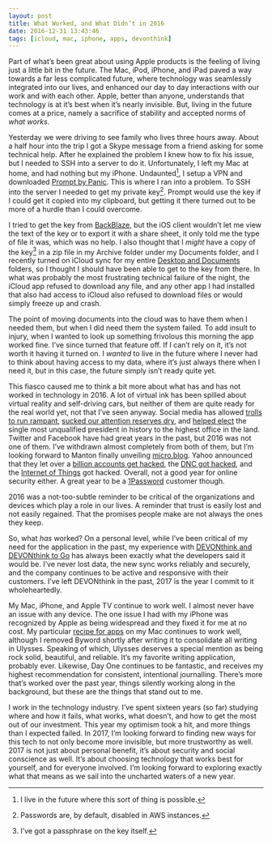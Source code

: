 ```yaml
---
layout: post
title: What Worked, and What Didn’t in 2016
date: 2016-12-31 13:43:46
tags: [icloud, mac, iphone, apps, devonthink]
---
```


Part of what’s been great about using Apple products is the feeling of living just a little bit in the future. The Mac, iPod, iPhone, and iPad paved a way towards a far less complicated future, where technology was seamlessly integrated into our lives, and enhanced our day to day interactions with our work and with each other. Apple, better than anyone, understands that technology is at it’s best when it’s nearly invisible. But, living in the future comes at a price, namely a sacrifice of stability and accepted norms of *what works*. 

Yesterday we were driving to see family who lives three hours away. About a half hour into the trip I got a Skype message from a friend asking for some technical help. After he explained the problem I knew how to fix his issue, but I needed to SSH into a server to do it. Unfortunately, I left my Mac at home, and had nothing but my iPhone. Undaunted[^1], I setup a VPN and downloaded [Prompt by Panic][1]. This is where I ran into a problem. To SSH into the server I needed to get my private key[^2]. Prompt would use the key if I could get it copied into my clipboard, but getting it there turned out to be more of a hurdle than I could overcome. 

I tried to get the key from [BackBlaze][2], but the iOS client wouldn’t let me view the text of the key or to export it with a share sheet, it only told me the type of file it was, which was no help. I also thought that I *might* have a copy of the key[^3] in a zip file in my Archive folder under my Documents folder, and I recently turned on iCloud sync for my entire [Desktop and Documents][3] folders, so I thought I should have been able to get to the key from there. In what was probably the most frustrating technical failure of the night, the iCloud app refused to download any file, and any other app I had installed that also had access to iCloud also refused to download files or would simply freeze up and crash. 

The point of moving documents into the cloud was to have them when I needed them, but when I did need them the system failed. To add insult to injury, when I wanted to look up something frivolous this morning the app worked fine. I’ve since turned that feature off. If I can’t rely on it, it’s not worth it having it turned on. I *wanted* to live in the future where I never had to think about having access to my data, where it’s just always there when I need it, but in this case, the future simply isn’t ready quite yet. 

 This fiasco caused me to think a bit more about what has and has not worked in technology in 2016. A lot of virtual ink has been spilled about virtual reality and self-driving cars, but neither of them are quite ready for the real world yet, not that I’ve seen anyway. Social media has allowed [trolls to run rampant][4], [sucked our attention reserves dry][5], and [helped elect][6] the single most unqualified president in history to the highest office in the land. Twitter and Facebook have had great years in the past, but 2016 was not one of them. I’ve withdrawn almost completely from both of them, but I’m looking forward to Manton finally unveiling [micro.blog][7]. Yahoo announced that they let over a [billion accounts get hacked][8], the [DNC got hacked][9], and the [Internet of Things][10] got hacked. Overall, not a good year for online security either. A great year to be a [1Password][11] customer though.  

2016 was a not-too-subtle reminder to be critical of the organizations and devices which play a role in our lives. A reminder that trust is easily lost and not easily regained. That the promises people make are not always the ones they keep. 

So, what *has* worked? On a personal level, while I’ve been critical of my need for the application in the past, my experience with [DEVONthink and DEVONthink to Go][12] has always been exactly what the developers said it would be. I’ve never lost data, the new sync works reliably and securely, and the company continues to be active and responsive with their customers. I’ve left DEVONthink in the past, 2017 is the year I commit to it wholeheartedly. 

My Mac, iPhone, and Apple TV continue to work well. I almost never have an issue with any device. The one issue I had with my iPhone was recognized by Apple as being widespread and they fixed it for me at no cost. My particular [recipe for apps][13] on my Mac continues to work well, although I removed Byword shortly after writing it to consolidate all writing in Ulysses. Speaking of which, Ulysses deserves a special mention as being rock solid, beautiful, and reliable. It’s my favorite writing application, probably ever. Likewise, Day One continues to be fantastic, and receives my highest recommendation for consistent, intentional journalling. There’s more that’s worked over the past year, things silently working along in the background, but these are the things that stand out to me.

I work in the technology industry. I’ve spent sixteen years (so far) studying where and how it fails, what works, what doesn’t, and how to get the most out of our investment. This year my optimism took a hit, and more things than I expected failed. In 2017, I’m looking forward to finding new ways for this tech to not only become more invisible, but more trustworthy as well. 2017 is not just about personal benefit, it’s about security and social conscience as well. It’s about choosing technology that works best for yourself, and for everyone involved. I’m looking forward to exploring exactly what that means as we sail into the uncharted waters of a new year. 



[^1]:	I live in the future where this sort of thing is possible.

[^2]:	Passwords are, by default, disabled in AWS instances.

[^3]:	I’ve got a passphrase on the key itself.

[1]:	https://www.panic.com/prompt/
[2]:	https://www.backblaze.com
[3]:	https://www.apple.com/icloud/icloud-drive/
[4]:	https://daringfireball.net/linked/2016/10/18/disney-twitter-image
[5]:	http://www.nytimes.com/2016/11/20/jobs/quit-social-media-your-career-may-depend-on-it.html?smtyp=cur
[6]:	https://www.washingtonpost.com/news/the-intersect/wp/2016/11/17/facebook-fake-news-writer-i-think-donald-trump-is-in-the-white-house-because-of-me/
[7]:	http://micro.blog/about
[8]:	http://www.nytimes.com/2016/12/14/technology/yahoo-hack.html?_r=0
[9]:	https://en.wikipedia.org/wiki/2016_Democratic_National_Committee_email_leak
[10]:	http://www.npr.org/2016/10/22/498954197/internet-outage-update-internet-of-things-hacking-attack-led-to-outage-of-popula
[11]:	https://1password.com
[12]:	http://www.devontechnologies.com/products.html
[13]:	https://jonathanbuys.com/The_Recipe
